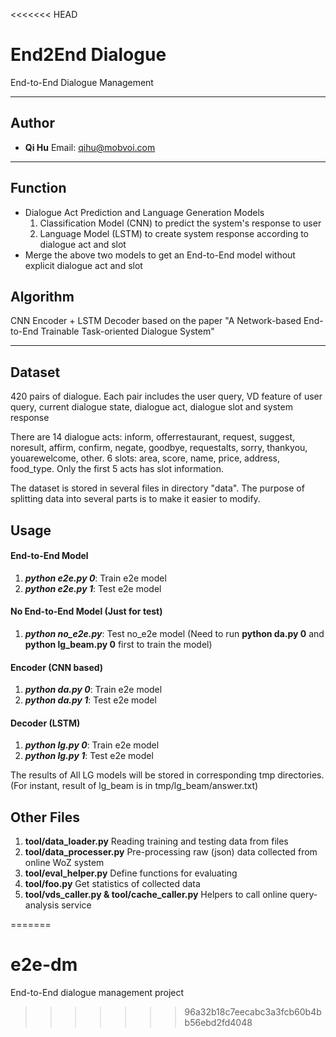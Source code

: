 <<<<<<< HEAD
# __End2End Dialogue__
End-to-End Dialogue Management
___
## Author
* __Qi Hu__ Email: qihu@mobvoi.com

___
## Function
 * Dialogue Act Prediction and Language Generation Models
   1. Classification Model (CNN) to predict the system's response to user
   2. Language Model (LSTM) to create system response according to dialogue act and slot
 * Merge the above two models to get an End-to-End model without explicit dialogue act and slot
## Algorithm
CNN Encoder + LSTM Decoder based on the paper "A Network-based End-to-End Trainable Task-oriented Dialogue System"
___

## Dataset
420 pairs of dialogue. Each pair includes the user query, VD feature of user query, current dialogue state, 
dialogue act, dialogue slot and system response

There are 14 dialogue acts: inform, offerrestaurant, request, suggest, noresult, affirm, confirm, negate, goodbye,
requestalts, sorry, thankyou, youarewelcome, other. 6 slots: area, score, name, price, address, food_type. Only the 
first 5 acts has slot information.

The dataset is stored in several files in directory "data". The purpose of splitting data into several parts is to
make it easier to modify.

## Usage
#### End-to-End Model
  1. __*python e2e.py 0*__: Train e2e model
  2. __*python e2e.py 1*__: Test e2e model

#### No End-to-End Model (Just for test)
  1. __*python no_e2e.py*__: Test no_e2e model (Need to run __python da.py 0__ and __python lg_beam.py 0__
   first to train the model)


#### Encoder (CNN based)
  1. __*python da.py 0*__: Train e2e model
  2. __*python da.py 1*__: Test e2e model

#### Decoder (LSTM)
  1. __*python lg.py 0*__: Train e2e model
  2. __*python lg.py 1*__: Test e2e model

The results of All LG models will be stored in corresponding tmp directories.
(For instant, result of lg_beam is in tmp/lg_beam/answer.txt)

## Other Files
1. __tool/data_loader.py__
   Reading training and testing data from files
2. __tool/data_processer.py__
   Pre-processing raw (json) data collected from online WoZ system
3. __tool/eval_helper.py__
   Define functions for evaluating
4. __tool/foo.py__
   Get statistics of collected data
5. __tool/vds_caller.py & tool/cache_caller.py__
   Helpers to call online query-analysis service

=======
# e2e-dm
End-to-End dialogue management project
>>>>>>> 96a32b18c7eecabc3a3fcb60b4bb56ebd2fd4048
